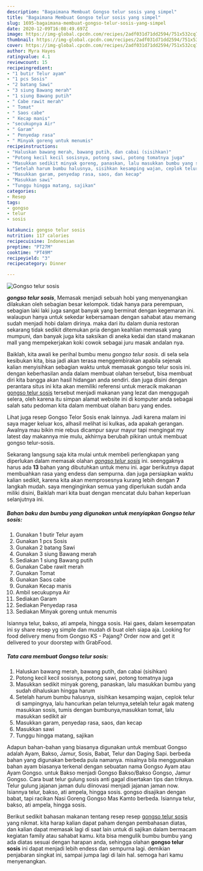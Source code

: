 ```yaml
---
description: "Bagaimana Membuat Gongso telur sosis yang simpel"
title: "Bagaimana Membuat Gongso telur sosis yang simpel"
slug: 1695-bagaimana-membuat-gongso-telur-sosis-yang-simpel
date: 2020-12-09T16:08:49.697Z
image: https://img-global.cpcdn.com/recipes/2adf031d71dd2594/751x532cq70/gongso-telur-sosis-foto-resep-utama.jpg
thumbnail: https://img-global.cpcdn.com/recipes/2adf031d71dd2594/751x532cq70/gongso-telur-sosis-foto-resep-utama.jpg
cover: https://img-global.cpcdn.com/recipes/2adf031d71dd2594/751x532cq70/gongso-telur-sosis-foto-resep-utama.jpg
author: Myra Hayes
ratingvalue: 4.1
reviewcount: 15
recipeingredient:
- "1 butir Telur ayam"
- "1 pcs Sosis"
- "2 batang Sawi"
- "3 siung Bawang merah"
- "1 siung Bawang putih"
- " Cabe rawit merah"
- " Tomat"
- " Saos cabe"
- " Kecap manis"
- "secukupnya Air"
- " Garam"
- " Penyedap rasa"
- " Minyak goreng untuk menumis"
recipeinstructions:
- "Haluskan bawang merah, bawang putih, dan cabai (sisihkan)"
- "Potong kecil kecil sosisnya, potong sawi, potong tomatnya juga"
- "Masukkan sedikit minyak goreng, panaskan, lalu masukkan bumbu yang sudah dihaluskan hingga harum"
- "Setelah harum bumbu halusnya, sisihkan kesamping wajan, ceplok telur di sampingnya, lalu hancurkan pelan telurnya,setelah telur agak mateng masukkan sosis, tumis dengan bumbunya,masukkan tomat, lalu masukkan sedikit air"
- "Masukkan garam, penyedap rasa, saos, dan kecap"
- "Masukkan sawi"
- "Tunggu hingga matang, sajikan"
categories:
- Resep
tags:
- gongso
- telur
- sosis

katakunci: gongso telur sosis 
nutrition: 117 calories
recipecuisine: Indonesian
preptime: "PT27M"
cooktime: "PT49M"
recipeyield: "3"
recipecategory: Dinner

---
```



![Gongso telur sosis](https://img-global.cpcdn.com/recipes/2adf031d71dd2594/751x532cq70/gongso-telur-sosis-foto-resep-utama.jpg)

<b><i>gongso telur sosis</i></b>, Memasak menjadi sebuah hobi yang menyenangkan dilakukan oleh sebagian besar kelompok. tidak hanya para perempuan, sebagian laki laki juga sangat banyak yang berminat dengan kegemaran ini. walaupun hanya untuk sekedar kebersamaan dengan sahabat atau memang sudah menjadi hobi dalam dirinya. maka dari itu dalam dunia restoran sekarang tidak sedikit ditemukan pria dengan keahlian memasak yang mumpuni, dan banyak juga kita saksikan di aneka kedai dan stand makanan mall yang mempekerjakan koki cowok sebagai juru masak andalan nya.

Baiklah, kita awali ke perihal bumbu menu <i>gongso telur sosis</i>. di sela sela kesibukan kita, bisa jadi akan terasa menggembirakan apabila sejenak kalian menyisihkan sebagian waktu untuk memasak gongso telur sosis ini. dengan keberhasilan anda dalam membuat olahan tersebut, bisa membuat diri kita bangga akan hasil hidangan anda sendiri. dan juga disini dengan perantara situs ini kita akan memiliki referensi untuk meracik makanan <u>gongso telur sosis</u> tersebut menjadi makanan yang lezat dan menggugah selera, oleh karena itu simpan alamat website ini di komputer anda sebagai salah satu pedoman kita dalam membuat olahan baru yang endes.

Lihat juga resep Gongso Telor Sosis enak lainnya. Jadi karena malam ini saya mager keluar kos, alhasil melihat isi kulkas, ada apakah gerangan. Awalnya mau bikin mie rebus dicampur sayur mayur tapi mengingat my latest day makannya mie mulu, akhirnya berubah pikiran untuk membuat gongso telur-sosis.


Sekarang langsung saja kita mulai untuk membeli perlengkapan yang diperlukan dalam memasak olahan <u><i>gongso telur sosis</i></u> ini. seenggaknya harus ada <b>13</b> bahan yang dibutuhkan untuk menu ini. agar berikutnya dapat membuahkan rasa yang endess dan sempurna. dan juga persiapkan waktu kalian sedikit, karena kita akan memprosesnya kurang lebih dengan <b>7</b> langkah mudah. saya menginginkan semua yang diperlukan sudah anda miliki disini, Baiklah mari kita buat dengan mencatat dulu bahan keperluan selanjutnya ini.

<!--inarticleads1-->

##### Bahan baku dan bumbu yang digunakan untuk menyiapkan Gongso telur sosis:

1. Gunakan 1 butir Telur ayam
1. Gunakan 1 pcs Sosis
1. Gunakan 2 batang Sawi
1. Gunakan 3 siung Bawang merah
1. Sediakan 1 siung Bawang putih
1. Gunakan  Cabe rawit merah
1. Gunakan  Tomat
1. Gunakan  Saos cabe
1. Gunakan  Kecap manis
1. Ambil secukupnya Air
1. Sediakan  Garam
1. Sediakan  Penyedap rasa
1. Sediakan  Minyak goreng untuk menumis


Isiannya telur, bakso, ati ampela, hingga sosis. Hai gaes, dalam kesempatan ini sy share resep yg simple dan mudah di buat oleh siapa aja. Looking for food delivery menu from Gongso KS - Pajang? Order now and get it delivered to your doorstep with GrabFood. 

<!--inarticleads2-->

##### Tata cara membuat Gongso telur sosis:

1. Haluskan bawang merah, bawang putih, dan cabai (sisihkan)
1. Potong kecil kecil sosisnya, potong sawi, potong tomatnya juga
1. Masukkan sedikit minyak goreng, panaskan, lalu masukkan bumbu yang sudah dihaluskan hingga harum
1. Setelah harum bumbu halusnya, sisihkan kesamping wajan, ceplok telur di sampingnya, lalu hancurkan pelan telurnya,setelah telur agak mateng masukkan sosis, tumis dengan bumbunya,masukkan tomat, lalu masukkan sedikit air
1. Masukkan garam, penyedap rasa, saos, dan kecap
1. Masukkan sawi
1. Tunggu hingga matang, sajikan


Adapun bahan-bahan yang biasanya digunakan untuk membuat Gongso adalah Ayam, Bakso, Jamur, Sosis, Babat, Telur dan Daging Sapi. berbeda bahan yang digunakan berbeda pula namanya. misalnya bila menggunakan bahan ayam biasanya terkenal dengan sebuatan nama Gongso Ayam atau Ayam Gongso. untuk Bakso menjadi Gongso Bakso/Bakso Gongso, Jamur Gongso. Cara buat telur gulung sosis anti gagal disertakan tips dan triknya. Telur gulung jajanan jaman dulu diinovasi menjadi jajanan jaman now. Isiannya telur, bakso, ati ampela, hingga sosis. gongso disajikan dengan babat, tapi racikan Nasi Goreng Gongso Mas Kamto berbeda. Isiannya telur, bakso, ati ampela, hingga sosis. 

Berikut sedikit bahasan makanan tentang resep resep <u>gongso telur sosis</u> yang nikmat. kita harap kalian dapat paham dengan pembahasan diatas, dan kalian dapat memasak lagi di saat lain untuk di sajikan dalam bermacam kegiatan family atau sahabat kamu. kita bisa mengulik bumbu bumbu yang ada diatas sesuai dengan harapan anda, sehingga olahan <b>gongso telur sosis</b> ini dapat menjadi lebih endess dan sempurna lagi. demikian penjabaran singkat ini, sampai jumpa lagi di lain hal. semoga hari kamu menyenangkan.
